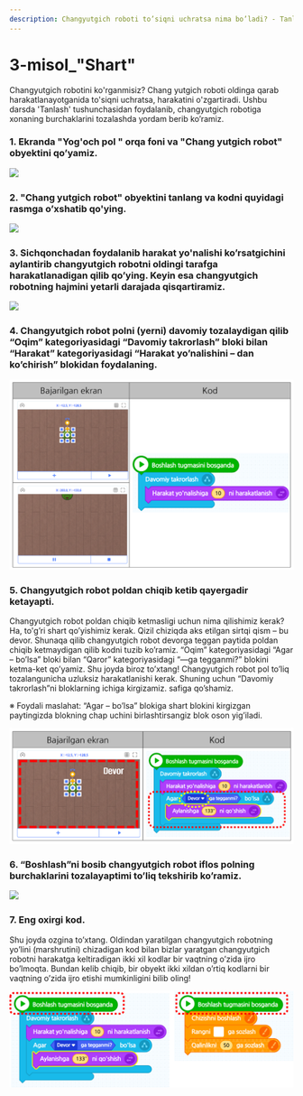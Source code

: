 ```yaml
---
description: Changyutgich roboti to’siqni uchratsa nima bo’ladi? - Tanlov
---
```


# 3-misol\_"Shart"

Changyutgich robotini ko'rganmisiz? Chang yutgich roboti oldinga qarab harakatlanayotganida to'siqni uchratsa, harakatini o'zgartiradi. Ushbu darsda 'Tanlash' tushunchasidan foydalanib, changyutgich robotiga xonaning burchaklarini tozalashda yordam berib ko’ramiz.

### 1. Ekranda "Yog'och pol " orqa foni va "Chang yutgich robot" obyektini qo’yamiz.

![](.gitbook/assets/003_001.png)

### 2. "Chang yutgich robot" obyektini tanlang va kodni quyidagi rasmga o’xshatib qo'ying.

![](.gitbook/assets/003_002.png)

### 3. Sichqonchadan foydalanib harakat yo'nalishi ko’rsatgichini aylantirib changyutgich robotni oldingi tarafga harakatlanadigan qilib qo’ying. Keyin esa changyutgich robotning hajmini yetarli darajada qisqartiramiz.

![](.gitbook/assets/003_003.png)

### 4. Changyutgich robot polni \(yerni\) davomiy tozalaydigan qilib “Oqim” kategoriyasidagi “Davomiy takrorlash” bloki bilan “Harakat” kategoriyasidagi “Harakat yo’nalishini – dan ko’chirish” blokidan foydalaning.

![](.gitbook/assets/003_004.png)

### 5. Changyutgich robot poldan chiqib ketib qayergadir ketayapti. 

Changyutgich robot poldan chiqib ketmasligi uchun nima qilishimiz kerak? Ha, to'g’ri shart qo’yishimiz kerak. Qizil chiziqda aks etilgan sirtqi qism – bu devor. Shunaqa qilib changyutgich robot devorga teggan paytida poldan chiqib ketmaydigan qilib kodni tuzib ko’ramiz. “Oqim” kategoriyasidagi “Agar – bo’lsa” bloki bilan “Qaror” kategoriyasidagi “—ga tegganmi?” blokini ketma-ket qo’yamiz. Shu joyda biroz to’xtang! Changyutgich robot pol to’liq tozalangunicha uzluksiz harakatlanishi kerak. Shuning uchun “Davomiy takrorlash”ni bloklarning ichiga kirgizamiz. safiga qo’shamiz. 

※ Foydali maslahat: “Agar – bo’lsa” blokiga shart blokini kirgizgan paytingizda blokning chap uchini birlashtirsangiz blok oson yig’iladi.

![](.gitbook/assets/003_005.png)

### 6. “Boshlash”ni bosib changyutgich robot iflos polning burchaklarini tozalayaptimi to’liq tekshirib ko’ramiz.

![](.gitbook/assets/003_006.png)

### 7. Eng oxirgi kod. 

Shu joyda ozgina to’xtang. Oldindan yaratilgan changyutgich robotning yo’lini \(marshrutini\) chizadigan kod bilan bizlar yaratgan changyutgich robotni harakatga keltiradigan ikki xil kodlar bir vaqtning o’zida ijro bo’lmoqta. Bundan kelib chiqib, bir obyekt ikki xildan o’rtiq kodlarni bir vaqtning o’zida ijro etishi mumkinligini bilib oling!

![](.gitbook/assets/003_007.png)

